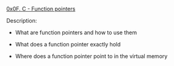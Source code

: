 <a href="https://alx-intranet.hbtn.io/projects/226">0x0F. C - Function pointers </a>

Description:

*  What are function pointers and how to use them

*  What does a function pointer exactly hold

*  Where does a function pointer point to in the virtual memory
